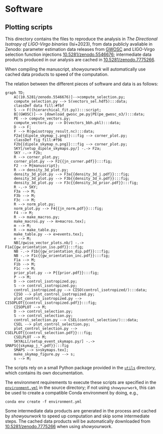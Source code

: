 # Software

## Plotting scripts

This directory contains the files to reproduce the analysis in _The Directional Isotropy of LIGO-Virgo binaries_ (Isi+2023), 
from data publicly avaliable in Zenodo: parameter estimation data releases from [GWOSC](https://www.gw-openscience.org) and LIGO-Virgo selection function
injections [10.5281/zenodo.5546676](https://doi.org/10.5281/zenodo.5546676); intermediate data products produced in our analysis are cached in
[10.5281/zenodo.7775266](https://doi.org/10.5281/zenodo.7775266).

When compiling the manuscript, _showyourwork_ will automatically use cached data products to speed of the computation.

The relation between the different pieces of software and data is as follows:

```mermaid
graph TD;
    A[(10.5281/zenodo.5546676)]-->compute_selection.py;
    compute_selection.py --> S(vectors_sel.hdf5):::data;
    classDef data fill:#fbf
    S --> F((hierarchical_fit.py)):::script;
    B[(GWOSC)]--> |download_gwosc_pe.py|PE(pe_gwosc_o3/):::data;
    PE --> compute_vectors.py;
    compute_vectors.py --> D(vectors_bbh.pkl):::data;
    D --> F;
    F --> R(gwisotropy_result.nc):::data;
    F2a{{dipole_skymap_j.png}}:::fig --> corner_plot.py;
    classDef fig fill:#f96
    F2b{{dipole_skymap_n.png}}:::fig --> corner_plot.py;
    SKY[/setup_dipole_skymaps.py/] -.-> F2a;
    SKY -.-> F2b;
    R --> corner_plot.py;
    corner_plot.py --> F2{{jn_corner.pdf}}:::fig;
    F2 --> M{manuscript};
    R --> density_3d_plot.py;
    density_3d_plot.py --> F3a{{density_3d_j.pdf}}:::fig;
    density_3d_plot.py --> F3b{{density_3d_n.pdf}}:::fig;
    density_3d_plot.py --> F3c{{density_3d_prior.pdf}}:::fig;
    R -.-> SKY;
    F3a --> M;
    F3b --> M;
    F3c --> M;
    R --> norm_plot.py;
    norm_plot.py --> F4{{jn_norm.pdf}}:::fig;
    F4 --> M;
    R --> make_macros.py;
    make_macros.py --> m>macros.tex];
    m --> M;
    R --> make_table.py;
    make_table.py --> e>events.tex];
    e --> M;
    NB[/gwiso_vector_plots.nb/] -.-> F1a{{gw_orientation_iso.pdf}}:::fig;
    NB -.-> F1b{{gw_orientation_dip.pdf}}:::fig;
    NB -.-> F1c{{gw_orientation_inc.pdf}}:::fig;
    F1a --> M;
    F1b --> M;
    F1c --> M;
    prior_plot.py --> P{{prior.pdf}}:::fig;
    P --> M;
    D --> control_isotropized.py;
    S --> control_isotropized.py;
    control_isotropized.py --> CISO(control_isotropized/):::data;
    CISO --> plot_control_isotropized.py;
    plot_control_isotropized.py --> CISOPLOT{{control_isotropized.pdf}}:::fig;
    CISOPLOT --> M;
    D --> control_selection.py;
    S --> control_selection.py;
    control_selection.py --> CSEL(control_selection/):::data;
    CSEL --> plot_control_selection.py;
    plot_control_selection.py --> CSELPLOT{{control_selection.pdf}}:::fig;
    CSELPLOT --> M;
    SKYALL[/setup_event_skymaps.py/] -.-> SMAPS{{skymap_j_*.pdf}}:::fig
    SMAPS --> s>skymaps.tex];
    make_skymap_figure.py --> s;
    s --> M;
```

The scripts rely on a small Python package provided in the [`utils`](utils) directory, which contains its own documentation.

The environment requirements to execute these scripts are specified in the [`environment.yml`](https://github.com/maxisi/gwisotropy/blob/main/environment.yml) in the source directory; if not using `showyourwork`, this can be used to create a compatible Conda environment by doing, e.g.,

```
conda env create -f environment.yml
```

Some intermediate data products are generated in the process and cached by
_showyourwork_ to speed up computation and skip some intermediate steps. The cached data products will be automatically downloaded from [10.5281/zenodo.7775266](https://doi.org/10.5281/zenodo.7775266) when using _showyourwork_.

